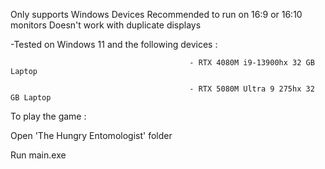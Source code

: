 Only supports Windows Devices
Recommended to run on 16:9 or 16:10 monitors
Doesn't work with duplicate displays

-Tested on Windows 11 and the following devices : 

											- RTX 4080M i9-13900hx 32 GB Laptop
                      
											- RTX 5080M Ultra 9 275hx 32 GB Laptop

To play the game :

Open 'The Hungry Entomologist' folder

Run main.exe